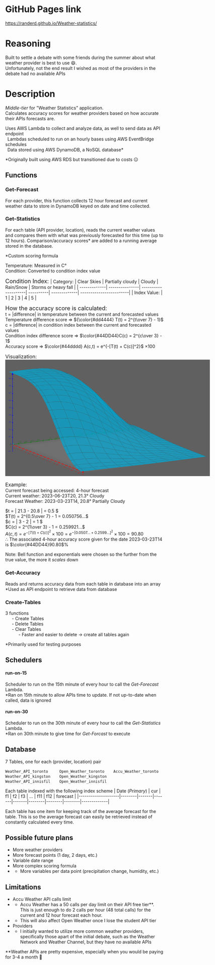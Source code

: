 # GitHub Pages link
https://randerd.github.io/Weather-statistics/

# Reasoning
Built to settle a debate with some friends during the summer about what weather provider is best to use 😄.   
Unfortunately, not the end result I wished as most of the providers in the debate had no available APIs

# Description
_Middle-tier_ for "Weather Statistics" application.   
Calculates accuracy scores for weather providers based on how accurate their APIs forecasts are.  

Uses AWS Lambda to collect and analyze data, as well to send data as API endpoint  
&ensp;Lambdas scheduled to run on an hourly bases using AWS EventBridge schedules   
&ensp;Data stored using AWS DynamoDB, a NoSQL database*

*Originally built using AWS RDS but transitioned due to costs 😑

## Functions

### Get-Forecast
For each provider, this function collects 12 hour forecast and current weather data to store in DynamoDB keyed on date and time collected. 

### Get-Statistics 
For each table (API provider, location), reads the current weather values and compares them with what was previously forecasted for this time (up to 12 hours). Comparison/accuracy scores* are added to a running average stored in the database.  

*Custom scoring formula

Temperature: Measured in C°  
Condition: Converted to condition index value

<font size=4>Condition Index:  </font>
| Category:    | Clear Skies    | Partially cloudy    | Cloudy    | Rain/Snow    | Storms or heavy fall    |
| -------------| ---------------| --------------------| ----------| -------------| ------------------------|
| Index Value:  | 1              | 2                   | 3         | 4            | 5                       |
<!-- | pic? | pic?| pic? | pic? | pic? |    -->

<font size=4> How the accuracy score is calculated:  </font>  
t = |difference| in temperature between the current and forecasted values  
Temperature difference score =>  ${\color{#dd4444} T(t) = 2^{t\over 7} - 1}$   
c = |difference| in condition index between the current and forecasted values   
Condition index difference score => $\color{#44DD44}C(c) = 2^{c\over 3} - 1$  
Accuracy score => $\color{#44dddd} A(c,t) = e^{-[T(t) + C(c)]^2}$ $\times 100$ 

<font size=3> Visualization:  </font>  
<img src="imgs/geogebra.png" alt="visualization" style="width:auto; max-width: 650px"/>

<font size=3>Example:</font>  
Current forecast being accessed: 4-hour forecast   
Current weather: 2023-06-23T20, 21.3° Cloudy  
Forecast Weather: 2023-03-23T14, 20.8° Partially Cloudy  

$t = | 21.3 - 20.8 | = 0.5  $  
$T(t) = 2^{0.5\over 7} - 1 = 0.050756...$   
$c = | 3 - 2 | = 1  $  
$C(c) = 2^{1\over 3} - 1 = 0.259921...$   
$A(c,t) = e^{-[T(t) + C(c)]^2} \times 100 = e^{-[0.0507... + 0.2599...]^2} \times 100 = 90.80%$  
∴ The associated 4-hour accuracy score given for the date 2023-03-23T14 is  $\color{#44DD44}90.80$%

Note: Bell function and exponentials were chosen so the further from the true value, the more it _scales_ down
### Get-Accuracy
Reads and returns accuracy data from each table in database into an array  
*Used as API endpoint to retrieve data from database

### Create-Tables
3 functions   
&ensp;&ensp;&ensp;- Create Tables  
&ensp;&ensp;&ensp;- Delete Tables  
&ensp;&ensp;&ensp;- Clear Tables  
&ensp;&ensp;&ensp;&ensp;&ensp;&ensp;- Faster and easier to delete -> create all tables again 

*Primarily used for testing purposes 

## Schedulers
#### run-on-15
Scheduler to run on the 15th minute of every hour to call the _Get-Forecast_ Lambda.  
*Ran on 15th minute to allow APIs time to update. If not up-to-date when called, data is ignored
#### run-on-30
Scheduler to run on the 30th minute of every hour to call the _Get-Statistics_ Lambda.    
*Ran on 30th minute to give time for _Get-Forcast_ to execute
## Database
7 Tables, one for each (provider, location) pair   
```
Weather_API_toronto     Open_Weather_toronto    Accu_Weather_toronto
Weather_API_kingston    Open_Weather_kingston
Weather_API_innisfil    Open_Weather_innisfil
```

Each table indexed with the following index scheme
| Date (_Primary_)   | cur    | f1    | f2    | f3    | ...    | f11    | f12    | forecast    |
|--------------------|--------|-------|-------|-------|--------|--------|--------|-------------|

Each table has one item for keeping track of the average forecast for the table. This is so the average forecast can easily be retrieved instead of constantly calculated every time. 

## Possible future plans
- More weather providers
- More forecast points (1 day, 2 days, etc.)
- Variable date range
- More complex scoring formula  
- - More variables per data point (precipitation change, humidity, etc.)

## Limitations
- Accu Weather API calls limit
- - Accu Weather  has a 50 calls per day limit on their API free tier**. This is just enough to do 2 calls per hour (48 total calls) for the current and 12 hour forecast each hour.  
- - This will also affect Open Weather once I lose the student API tier
- Providers
- - I initially wanted to utilize more common weather providers, specifically those apart of the initial debate, such as the Weather Network and Weather Channel, but they have no available APIs

**Weather APIs are pretty expensive, especially when you would be paying for 3-4 a month 😬